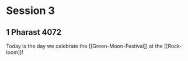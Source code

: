 # Session 3
## 1 Pharast 4072
Today is the day we celebrate the [[Green-Moon-Festival]] at the [[Rock-loom]]! 